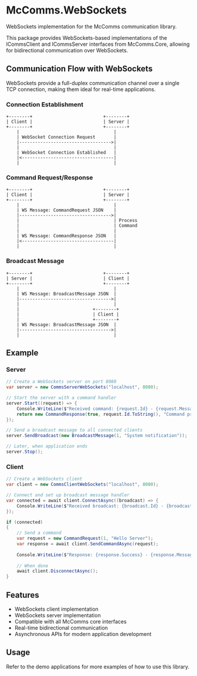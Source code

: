# McComms.WebSockets

WebSockets implementation for the McComms communication library.

This package provides WebSockets-based implementations of the ICommsClient and ICommsServer interfaces from McComms.Core, allowing for bidirectional communication over WebSockets.

## Communication Flow with WebSockets

WebSockets provide a full-duplex communication channel over a single TCP connection, making them ideal for real-time applications.

### Connection Establishment

```
+--------+                           +--------+
| Client |                           | Server |
+--------+                           +--------+
    |                                    |
    | WebSocket Connection Request       |
    |----------------------------------->|
    |                                    |
    | WebSocket Connection Established   |
    |<-----------------------------------|
    |                                    |
```

### Command Request/Response

```
+--------+                           +--------+
| Client |                           | Server |
+--------+                           +--------+
    |                                    |
    | WS Message: CommandRequest JSON    |
    |----------------------------------->|
    |                                    | Process
    |                                    | Command
    |                                    |
    | WS Message: CommandResponse JSON   |
    |<-----------------------------------|
    |                                    |
```

### Broadcast Message

```
+--------+                           +--------+
| Server |                           | Client |
+--------+                           +--------+
    |                                    |
    | WS Message: BroadcastMessage JSON  |
    |----------------------------------->|
    |                                    |
    |                            +--------+
    |                            | Client |
    |                            +--------+
    | WS Message: BroadcastMessage JSON  |
    |----------------------------------->|
    |                                    |
```

## Example

### Server

```csharp
// Create a WebSockets server on port 8080
var server = new CommsServerWebSockets("localhost", 8080);

// Start the server with a command handler
server.Start((request) => {
    Console.WriteLine($"Received command: {request.Id} - {request.Message}");
    return new CommandResponse(true, request.Id.ToString(), "Command processed");
});

// Send a broadcast message to all connected clients
server.SendBroadcast(new BroadcastMessage(1, "System notification"));

// Later, when application ends
server.Stop();
```

### Client

```csharp
// Create a WebSockets client
var client = new CommsClientWebSockets("localhost", 8080);

// Connect and set up broadcast message handler
var connected = await client.ConnectAsync((broadcast) => {
    Console.WriteLine($"Received broadcast: {broadcast.Id} - {broadcast.Message}");
});

if (connected)
{
    // Send a command
    var request = new CommandRequest(1, "Hello Server");
    var response = await client.SendCommandAsync(request);
    
    Console.WriteLine($"Response: {response.Success} - {response.Message}");
    
    // When done
    await client.DisconnectAsync();
}
```

## Features

- WebSockets client implementation
- WebSockets server implementation
- Compatible with all McComms core interfaces
- Real-time bidirectional communication
- Asynchronous APIs for modern application development

## Usage

Refer to the demo applications for more examples of how to use this library.
